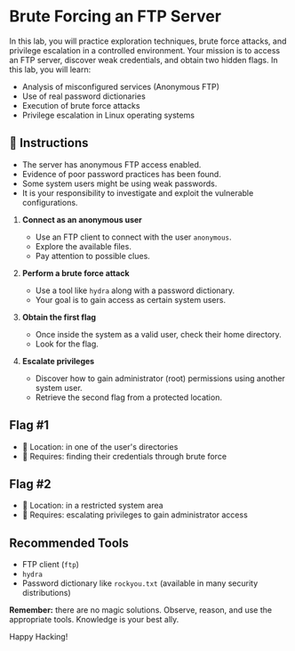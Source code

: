 # Brute Forcing an FTP Server

In this lab, you will practice exploration techniques, brute force attacks, and privilege escalation in a controlled environment. Your mission is to access an FTP server, discover weak credentials, and obtain two hidden flags. In this lab, you will learn:


- Analysis of misconfigured services (Anonymous FTP)
- Use of real password dictionaries
- Execution of brute force attacks
- Privilege escalation in Linux operating systems



## 📄 Instructions

- The server has anonymous FTP access enabled.
- Evidence of poor password practices has been found.
- Some system users might be using weak passwords.
- It is your responsibility to investigate and exploit the vulnerable configurations.


1. **Connect as an anonymous user**

    - Use an FTP client to connect with the user `anonymous`.
    - Explore the available files.
    - Pay attention to possible clues.

2. **Perform a brute force attack**

    - Use a tool like `hydra` along with a password dictionary.
    - Your goal is to gain access as certain system users.

3. **Obtain the first flag**

    - Once inside the system as a valid user, check their home directory.
    - Look for the flag.

4. **Escalate privileges**

    - Discover how to gain administrator (root) permissions using another system user.
    - Retrieve the second flag from a protected location.


## Flag #1

- 📁 Location: in one of the user's directories  
- 🔑 Requires: finding their credentials through brute force


## Flag #2

- 📁 Location: in a restricted system area  
- 🔑 Requires: escalating privileges to gain administrator access

## Recommended Tools

- FTP client (`ftp`)
- `hydra`
- Password dictionary like `rockyou.txt` (available in many security distributions)

**Remember:** there are no magic solutions. Observe, reason, and use the appropriate tools. Knowledge is your best ally.

Happy Hacking!
